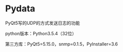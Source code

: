 # Pydata
PyQt5写的UDP的方式发送日志的功能

python版本：Python3.5.4（32位）

第三方库：PyQt5=5.15.0，snmp=0.1.5，PyInstaller=3.6
